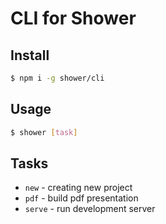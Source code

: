 # CLI for Shower

## Install

```bash
$ npm i -g shower/cli
```

## Usage

```bash
$ shower [task]
```

## Tasks

 - `new` - creating new project
 - `pdf` - build pdf presentation
 - `serve` - run development server
